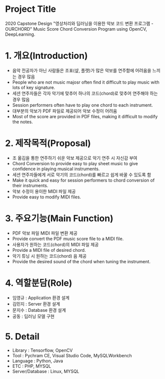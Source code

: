 # Project Title
2020 Capstone Design
"영상처리와 딥러닝을 이용한 악보 코드 변환 프로그램 - OURCHORD"
Music Score Chord Conversion Program using OpenCV, DeepLearning.

# 1. 개요(Introduction)
* 음악 전공자가 아닌 사람들은 조표(샾, 플랫)가 많은 악보를 연주함에 어려움을 느끼는 경우 많음
* People who are not music majosr often find it difficult to play music with lots of key signature.
* 세션 연주자들은 각자 악기에 맞추어 하나의 코드(chord)로 맞추어 연주해야 하는 경우 많음
* Session performers often have to play one chord to each instrument.
* 대부분의 악보가 PDF 파일로 제공되어 악보 수정이 어려움
* Most of the score are provided in PDF files, making it difficult to modify the notes.
# 2. 제작목적(Proposal)
* 조 옮김을 통한 연주하기 쉬운 악보 제공으로 악기 연주 시 자신감 부여 
* Chord Conversion to provide easy to play sheet music to give confidence in playing musical instruments.
* 세션 연주자들에게 서로 악기의 코드(chord)를 빠르고 쉽게 바꿀 수 있도록 함
* Make it quick and easy for session performers to chord conversion of their instruments.
* 악보 수정이 용이한 MIDI 파일 제공
* Provide easy to modify MIDI files.
# 3. 주요기능(Main Function)
* PDF 악보 파일 MIDI 파일 변환 제공
* Provide convert the PDF music score file to a MIDI file.
* 사용자가 원하는 코드(chord)의 MIDI 파일 제공
* Provide a MIDI file of desired chord.
* 악기 튜닝 시 원하는 코드(chord) 음 제공
* Provide the desired sound of the chord when tuning the instrument.
# 4. 역할분담(Role)
* 임영규 : Application 환경 설계
* 김민지 : Server 환경 설계
* 문지수 : Database 환경 설계
* 공동 : 딥러닝 모델 구현
# 5. Detail
* Library : Tensorflow, OpenCV
* Tool : Pychram CE, Visual Studio Code, MySQLWorkbench
* Language : Python, Java
* ETC : PHP, MYSQL
* Server/Database : Linux, MYSQL
